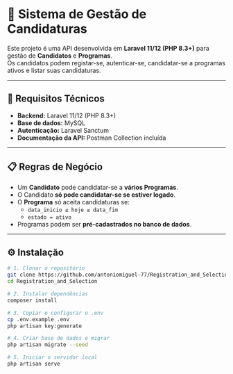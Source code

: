 # 📌 Sistema de Gestão de Candidaturas

Este projeto é uma API desenvolvida em **Laravel 11/12 (PHP 8.3+)** para gestão de **Candidatos** e **Programas**.  
Os candidatos podem registar-se, autenticar-se, candidatar-se a programas ativos e listar suas candidaturas.  

---

## 🚀 Requisitos Técnicos

- **Backend:** Laravel 11/12 (PHP 8.3+)
- **Base de dados:** MySQL
- **Autenticação:** Laravel Sanctum
- **Documentação da API:** Postman Collection incluída

---

## 📋 Regras de Negócio

- Um **Candidato** pode candidatar-se a **vários Programas**.
- O Candidato **só pode candidatar-se se estiver logado**.
- O **Programa** só aceita candidaturas se:
  - `data_inicio ≤ hoje ≤ data_fim`
  - `estado = ativo`
- Programas podem ser **pré-cadastrados no banco de dados**.

---

## ⚙️ Instalação

```bash
# 1. Clonar o repositório
git clone https://github.com/antoniomiguel-77/Registration_and_Selection
cd Registration_and_Selection

# 2. Instalar dependências
composer install

# 3. Copiar e configurar o .env
cp .env.example .env
php artisan key:generate

# 4. Criar base de dados e migrar
php artisan migrate --seed 

# 5. Iniciar o servidor local
php artisan serve
